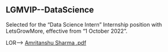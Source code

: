 ## LGMVIP--DataScience

Selected for the “Data Science Intern” Internship position with LetsGrowMore, effective from “1 October 2022”.

LOR--> [Amritanshu Sharma .pdf](https://github.com/amrit23-web/LGMVIP--DataScience/files/10580409/Amritanshu.Sharma.pdf)
